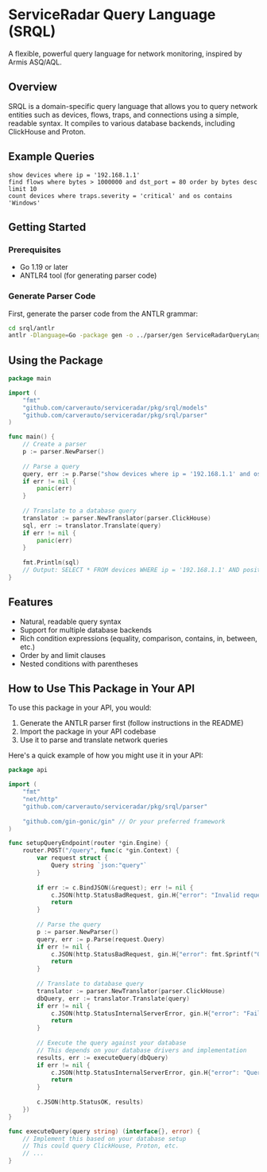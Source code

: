 # ServiceRadar Query Language (SRQL)

A flexible, powerful query language for network monitoring, inspired by Armis ASQ/AQL.

## Overview

SRQL is a domain-specific query language that allows you to query network entities such as devices, flows, traps, and connections using a simple, readable syntax. It compiles to various database backends, including ClickHouse and Proton.

## Example Queries

```
show devices where ip = '192.168.1.1'
find flows where bytes > 1000000 and dst_port = 80 order by bytes desc limit 10
count devices where traps.severity = 'critical' and os contains 'Windows'
```

## Getting Started

### Prerequisites

- Go 1.19 or later
- ANTLR4 tool (for generating parser code)

### Generate Parser Code

First, generate the parser code from the ANTLR grammar:

```bash
cd srql/antlr
antlr -Dlanguage=Go -package gen -o ../parser/gen ServiceRadarQueryLanguage.g4
```

## Using the Package

```go
package main

import (
    "fmt"
    "github.com/carverauto/serviceradar/pkg/srql/models"
    "github.com/carverauto/serviceradar/pkg/srql/parser"
)

func main() {
    // Create a parser
    p := parser.NewParser()
    
    // Parse a query
    query, err := p.Parse("show devices where ip = '192.168.1.1' and os contains 'Windows'")
    if err != nil {
        panic(err)
    }
    
    // Translate to a database query
    translator := parser.NewTranslator(parser.ClickHouse)
    sql, err := translator.Translate(query)
    if err != nil {
        panic(err)
    }
    
    fmt.Println(sql)
    // Output: SELECT * FROM devices WHERE ip = '192.168.1.1' AND position(os, 'Windows') > 0
}
```

## Features

- Natural, readable query syntax
- Support for multiple database backends
- Rich condition expressions (equality, comparison, contains, in, between, etc.)
- Order by and limit clauses
- Nested conditions with parentheses


## How to Use This Package in Your API

To use this package in your API, you would:

1. Generate the ANTLR parser first (follow instructions in the README)
2. Import the package in your API codebase
3. Use it to parse and translate network queries

Here's a quick example of how you might use it in your API:

```go
package api

import (
    "fmt"
    "net/http"
    "github.com/carverauto/serviceradar/pkg/srql/parser"
    
    "github.com/gin-gonic/gin" // Or your preferred framework
)

func setupQueryEndpoint(router *gin.Engine) {
    router.POST("/query", func(c *gin.Context) {
        var request struct {
            Query string `json:"query"`
        }
        
        if err := c.BindJSON(&request); err != nil {
            c.JSON(http.StatusBadRequest, gin.H{"error": "Invalid request"})
            return
        }
        
        // Parse the query
        p := parser.NewParser()
        query, err := p.Parse(request.Query)
        if err != nil {
            c.JSON(http.StatusBadRequest, gin.H{"error": fmt.Sprintf("Query parsing error: %s", err)})
            return
        }
        
        // Translate to database query
        translator := parser.NewTranslator(parser.ClickHouse)
        dbQuery, err := translator.Translate(query)
        if err != nil {
            c.JSON(http.StatusInternalServerError, gin.H{"error": "Failed to translate query"})
            return
        }
        
        // Execute the query against your database
        // This depends on your database drivers and implementation
        results, err := executeQuery(dbQuery)
        if err != nil {
            c.JSON(http.StatusInternalServerError, gin.H{"error": "Query execution failed"})
            return
        }
        
        c.JSON(http.StatusOK, results)
    })
}

func executeQuery(query string) (interface{}, error) {
    // Implement this based on your database setup
    // This could query ClickHouse, Proton, etc.
    // ...
}
```
